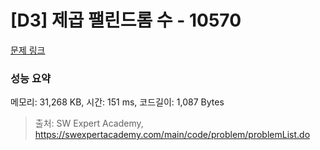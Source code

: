 # [D3] 제곱 팰린드롬 수 - 10570 

[문제 링크](https://swexpertacademy.com/main/code/problem/problemDetail.do?contestProbId=AXO72aaqPrcDFAXS) 

### 성능 요약

메모리: 31,268 KB, 시간: 151 ms, 코드길이: 1,087 Bytes



> 출처: SW Expert Academy, https://swexpertacademy.com/main/code/problem/problemList.do
